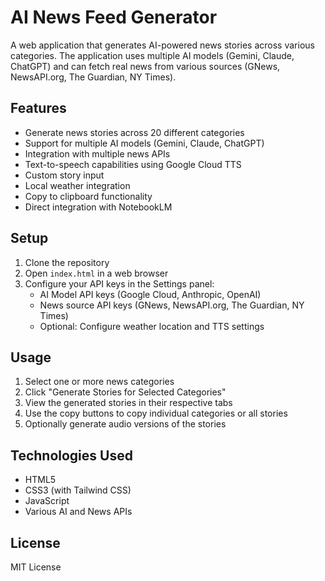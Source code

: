 # AI News Feed Generator

A web application that generates AI-powered news stories across various categories. The application uses multiple AI models (Gemini, Claude, ChatGPT) and can fetch real news from various sources (GNews, NewsAPI.org, The Guardian, NY Times).

## Features

- Generate news stories across 20 different categories
- Support for multiple AI models (Gemini, Claude, ChatGPT)
- Integration with multiple news APIs
- Text-to-speech capabilities using Google Cloud TTS
- Custom story input
- Local weather integration
- Copy to clipboard functionality
- Direct integration with NotebookLM

## Setup

1. Clone the repository
2. Open `index.html` in a web browser
3. Configure your API keys in the Settings panel:
   - AI Model API keys (Google Cloud, Anthropic, OpenAI)
   - News source API keys (GNews, NewsAPI.org, The Guardian, NY Times)
   - Optional: Configure weather location and TTS settings

## Usage

1. Select one or more news categories
2. Click "Generate Stories for Selected Categories"
3. View the generated stories in their respective tabs
4. Use the copy buttons to copy individual categories or all stories
5. Optionally generate audio versions of the stories

## Technologies Used

- HTML5
- CSS3 (with Tailwind CSS)
- JavaScript
- Various AI and News APIs

## License

MIT License 